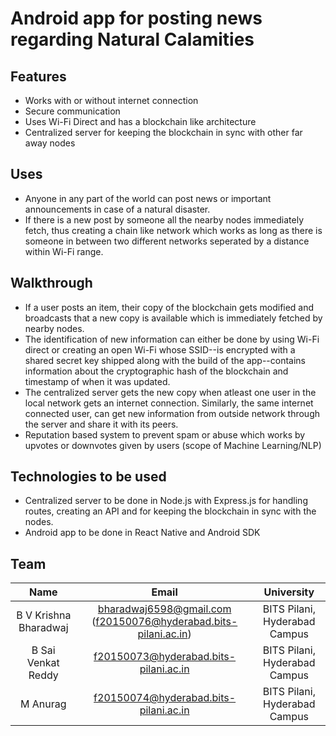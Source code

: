 # Android app for posting news regarding Natural Calamities

## Features
- Works with or without internet connection
- Secure communication
- Uses Wi-Fi Direct and has a blockchain like architecture
- Centralized server for keeping the blockchain in sync with other far away nodes

## Uses
- Anyone in any part of the world can post news or important announcements in case of a natural disaster.
- If there is a new post by someone all the nearby nodes immediately fetch, thus creating a chain like network which works as long as there is someone in between two different networks seperated by a distance within Wi-Fi range.

## Walkthrough
- If a user posts an item, their copy of the blockchain gets modified and broadcasts that a new copy is available which is immediately fetched by nearby nodes.
- The identification of new information can either be done by using Wi-Fi direct or creating an open Wi-Fi whose SSID--is encrypted with a shared secret key shipped along with the build of the app--contains information about the cryptographic hash of the blockchain and timestamp of when it was updated.
- The centralized server gets the new copy when atleast one user in the local network gets an internet connection. Similarly, the same internet connected user, can get new information from outside network through the server and share it with its peers.
- Reputation based system to prevent spam or abuse which works by upvotes or downvotes given by users (scope of Machine Learning/NLP)

## Technologies to be used
- Centralized server to be done in Node.js with Express.js for handling routes, creating an API and for keeping the blockchain in sync with the nodes.
- Android app to be done in React Native and Android SDK

## Team
|          Name         |                              Email                              |           University          |
|:---------------------:|:---------------------------------------------------------------:|:-----------------------------:|
| B V Krishna Bharadwaj | bharadwaj6598@gmail.com (f20150076@hyderabad.bits-pilani.ac.in) | BITS Pilani, Hyderabad Campus |
|   B Sai Venkat Reddy  |              f20150073@hyderabad.bits-pilani.ac.in              | BITS Pilani, Hyderabad Campus |
|        M Anurag       |              f20150074@hyderabad.bits-pilani.ac.in              | BITS Pilani, Hyderabad Campus |

